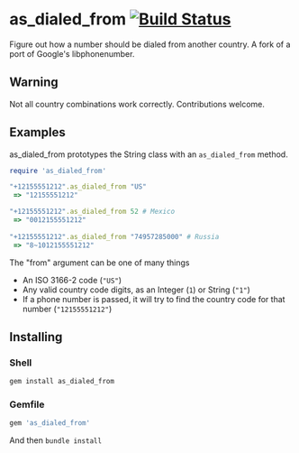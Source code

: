 # as_dialed_from [![Build Status](https://secure.travis-ci.org/Movitas/as_dialed_from.png)](https://secure.travis-ci.org/Movitas/as_dialed_from)

Figure out how a number should be dialed from another country.
A fork of a port of Google's libphonenumber.

## Warning

Not all country combinations work correctly. Contributions welcome.

## Examples

as_dialed_from prototypes the String class with an `as_dialed_from` method.

```rb
require 'as_dialed_from'

"+12155551212".as_dialed_from "US"
 => "12155551212"

"+12155551212".as_dialed_from 52 # Mexico
 => "0012155551212"
 
"+12155551212".as_dialed_from "74957285000" # Russia
 => "8~1012155551212"
```

The "from" argument can be one of many things

* An ISO 3166-2 code (`"US"`)
* Any valid country code digits, as an Integer (`1`) or String (`"1"`)
* If a phone number is passed, it will try to find the country code for that number (`"12155551212"`)

## Installing

### Shell

```sh
gem install as_dialed_from
```

### Gemfile

```rb
gem 'as_dialed_from'
```

And then `bundle install`
